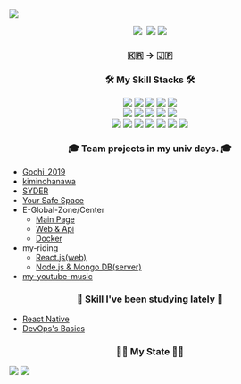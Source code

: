 <!--
![header](https://capsule-render.vercel.app/api?type=soft&color=auto&height=150&section=header&text=JeongJaeSoon&fontSize=70&animation=twinkling)
-->

<a href="https://github.com/anuraghazra/github-readme-stats">
        <img src="https://capsule-render.vercel.app/api?type=waving&color=timeGradient&height=200&section=footer&text=JaeSoon%20Jeong&fontSize=80&fontAlignY=70&animation=twinkling" />
</a>

<p align="center">
  <a href="https://qiita.com/JeongJaeSoon"><img src="https://img.shields.io/badge/94soon-dev.log-11B48A?style=flat-square&logo=Qiita&logoColor=white&link=https://qiita.com/JeongJaeSoon"/></a>&nbsp
  <a href="mailto:94jaesoon.jeong@gmail.com"><img src="https://img.shields.io/badge/Gmail-d14836?style=flat-square&logo=Gmail&logoColor=white&link=94jaesoon.jeong@gmail.com"/></a>  
  <a href="https://hits.seeyoufarm.com"><img src="https://hits.seeyoufarm.com/api/count/incr/badge.svg?url=https%3A%2F%2Fgithub.com%2FJeongJaeSoon&count_bg=%233573CD&title_bg=%23555555&icon=github.svg&icon_color=%23E7E7E7&title=hits&edge_flat=false"/></a>   
</p>

<!-- <h3 align="center">Their may be distressing events but no such thing as failure</h3>
 -->
 
<h3 align="center">🇰🇷 → 🇯🇵<h3/>

<h3 align="center">🛠 My Skill Stacks 🛠</h3>
<!-- 
<p align="center"> Techs that I've used at least once </p> -->

<p align="center">
          <img src="https://img.shields.io/badge/HTML5-E72C22?style=flat-quare&logo=HTML5&logoColor=white"/></a>
          <img src="https://img.shields.io/badge/Javascript-F0D91D?style=flat-quare&logo=javascript&logoColor=white"/></a>
          <img src="https://img.shields.io/badge/CSS3-1572B6?style=flat-quare&logo=css3&logoColor=white"/></a>
<!--           <img src="https://img.shields.io/badge/jQuery-2965A7?style=flat-quare&logo=jQuery&logoColor=white"/></a> -->
          <img src="https://img.shields.io/badge/React-3DD9FF?style=flat-quare&logo=react&logoColor=white"/></a>  
          <img src="https://img.shields.io/badge/Vue.js-48B883?style=flat-quare&logo=vue.js&logoColor=white"/></a><br>
          <img src="https://img.shields.io/badge/php-5C7EB5?style=flat-quare&logo=php&logoColor=white"/></a>
          <img src="https://img.shields.io/badge/laravel-E9392C?style=flat-quare&logo=laravel&logoColor=white"/></a>
          <img src="https://img.shields.io/badge/Mysql-E6B91E?style=flat-quare&logo=MySql&logoColor=white"/></a>
          <img src="https://img.shields.io/badge/Mongo DB-12AA52?style=flat-quare&logo=MONGODB&logoColor=white"/></a>
          <img src="https://img.shields.io/badge/Node.js-57A546?style=flat-quare&logo=node.js&logoColor=white"/></a><br>            
          <img src="https://img.shields.io/badge/AWS-333664?style=flat-quare&logo=amazon-aws&logoColor=white"/></a>
          <img src="https://img.shields.io/badge/Docker-2C96ED?style=flat-quare&logo=docker&logoColor=white"/></a>
          <img src="https://img.shields.io/badge/Nginx-229639?style=flat-quare&logo=NGINX&logoColor=white"/></a>
          <img src="https://img.shields.io/badge/Apache-C71D42?style=flat-quare&logo=APACHE&logoColor=white"/></a>
          <img src="https://img.shields.io/badge/Github-000000?style=flat-quare&logo=GITHUB&logoColor=white"/></a>
          <img src="https://img.shields.io/badge/Python-3766AB?style=flat-quare&logo=Python&logoColor=white"/></a>
          <img src="https://img.shields.io/badge/Java-D23C35?style=flat-quare&logo=Java&logoColor=white"/></a>   
          <br> 
</p>

<h3 align="center"> 🎓 Team projects in my univ days. 🎓 </h3>

- [Gochi_2019](https://github.com/JeongJaeSoon/Gochi_2019)
- [kiminohanawa](https://github.com/JeongJaeSoon/kiminohanawa)
- [SYDER](https://github.com/JeongJaeSoon/SYDER)
- [Your Safe Space](https://github.com/JeongJaeSoon/COVID19_YSS)
- E-Global-Zone/Center
  - [Main Page](https://github.com/JeongJaeSoon/e-global-zone_main)
  - [Web & Api](https://github.com/JeongJaeSoon/e-global-zone_Laravel-project_Project-management)
  - [Docker](https://github.com/JeongJaeSoon/e-global-zone_Docker/blob/master/docker-compose.yml)
- my-riding
  - [React.js(web)](https://github.com/2020-yju-cominfo-5/my-riding-web)
  - [Node.js & Mongo DB(server)](https://github.com/JeongJaeSoon/my-riding-data) 
- [my-youtube-music](https://github.com/JeongJaeSoon/my-youtube-music)

<h3 align="center">📖 Skill I've been studying lately 📖</h3>

- [React Native](https://github.com/JeongJaeSoon/React-Native-Study)
- [DevOps's Basics](https://github.com/JeongJaeSoon/DevOps-study)


<h3 align="center">💪🏻  My State 💪🏻</h3>

![](https://github-readme-stats.vercel.app/api?username=JeongJaeSoon&count_private=true&show_icons=true)
![](https://github-readme-stats.vercel.app/api/top-langs/?username=JeongJaeSoon&layout=compact&count_private=true&langs_count=30)
